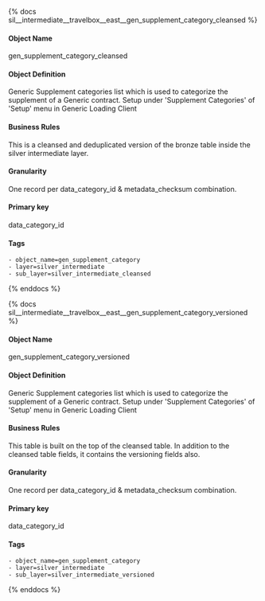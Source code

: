 {% docs sil__intermediate__travelbox__east__gen_supplement_category_cleansed %}

#### Object Name
gen_supplement_category_cleansed

#### Object Definition
Generic Supplement categories list which is used to categorize the supplement of a Generic contract. Setup under &#39;Supplement Categories&#39; of &#39;Setup&#39; menu in Generic Loading Client

#### Business Rules
This is a cleansed and deduplicated version of the bronze table inside the silver intermediate layer.

#### Granularity
One record per data_category_id & metadata_checksum combination.

#### Primary key
data_category_id

#### Tags
    - object_name=gen_supplement_category
    - layer=silver_intermediate
    - sub_layer=silver_intermediate_cleansed

{% enddocs %}

{% docs sil__intermediate__travelbox__east__gen_supplement_category_versioned %}

#### Object Name
gen_supplement_category_versioned

#### Object Definition
Generic Supplement categories list which is used to categorize the supplement of a Generic contract. Setup under &#39;Supplement Categories&#39; of &#39;Setup&#39; menu in Generic Loading Client

#### Business Rules
This table is built on the top of the cleansed table. In addition to the cleansed table fields, it contains the versioning fields also.

#### Granularity
One record per data_category_id & metadata_checksum combination.

#### Primary key
data_category_id

#### Tags
    - object_name=gen_supplement_category
    - layer=silver_intermediate
    - sub_layer=silver_intermediate_versioned

{% enddocs %}